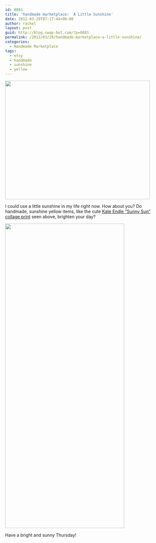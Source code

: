 ```yaml
---
id: 8881
title: 'handmade marketplace:  A Little Sunshine'
date: 2012-03-29T07:17:44+00:00
author: rachel
layout: post
guid: http://blog.swap-bot.com/?p=8881
permalink: /2012/03/29/handmade-marketplace-a-little-sunshine/
categories:
  - Handmade Marketplace
tags:
  - etsy
  - handmade
  - sunshine
  - yellow
---
```

[<img src="http://blog.swap-bot.com/wp-content/uploads/2012/03/kateendle.jpg" alt="" title="kateendle" width="470" height="384" class="alignnone size-full wp-image-8884" srcset="http://blog.swap-bot.com/wp-content/uploads/2012/03/kateendle-300x245.jpg 300w, http://blog.swap-bot.com/wp-content/uploads/2012/03/kateendle.jpg 470w" sizes="(max-width: 470px) 100vw, 470px" />](http://www.etsy.com/listing/61948080/sunny-sun?ref=&sref=)

<div style="display: none">
  <a href='http://you-start-up.com/detox-my-mac-for-a-cleaner-and-speedier-mac' title='Detox My Mac ~ For A Cleaner And Speedier Mac!'>Detox My Mac ~ For A Cleaner And Speedier Mac!</a>
</div>

I could use a little sunshine in my life right now. How about you? Do handmade, sunshine yellow items, like the cute [Kate Endle &#8220;Sunny Sun&#8221; collage print](http://www.etsy.com/listing/61948080/sunny-sun?ref=&sref=) seen above, brighten your day?

<img src="http://blog.swap-bot.com/wp-content/uploads/2012/03/Screen-shot-2012-03-29-at-11.19.00-AM.png" alt="" title="Screen shot 2012-03-29 at 11.19.00 AM" width="387" height="987" class="alignnone size-full wp-image-9183" />

Have a bright and sunny Thursday!